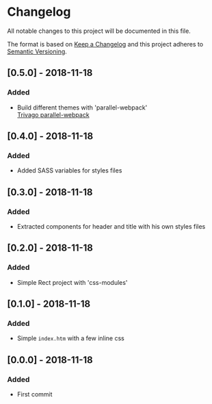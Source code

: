 # Changelog
All notable changes to this project will be documented in this file.

The format is based on [Keep a Changelog](http://keepachangelog.com/es-ES/)
and this project adheres to [Semantic Versioning](http://semver.org/spec/v2.0.0.html).

## [0.5.0] - 2018-11-18

### Added
- Build different themes with 'parallel-webpack'   
[Trivago parallel-webpack](https://github.com/trivago/parallel-webpack)

## [0.4.0] - 2018-11-18

### Added
- Added SASS variables for styles files

## [0.3.0] - 2018-11-18

### Added
- Extracted components for header and title with his own styles files

## [0.2.0] - 2018-11-18

### Added
- Simple Rect project with 'css-modules'

## [0.1.0] - 2018-11-18

### Added
- Simple `index.htm` with a few inline css

## [0.0.0] - 2018-11-18

### Added
- First commit
